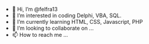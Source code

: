 - 👋 Hi, I’m @felfra13
- 👀 I’m interested in coding Delphi, VBA, SQL.
- 🌱 I’m currently learning HTML, CSS, Javascript, PHP
- 💞️ I’m looking to collaborate on ...
- 📫 How to reach me ...

<!---
felfra13/felfra13 is a ✨ special ✨ repository because its `README.md` (this file) appears on your GitHub profile.
You can click the Preview link to take a look at your changes.
--->
